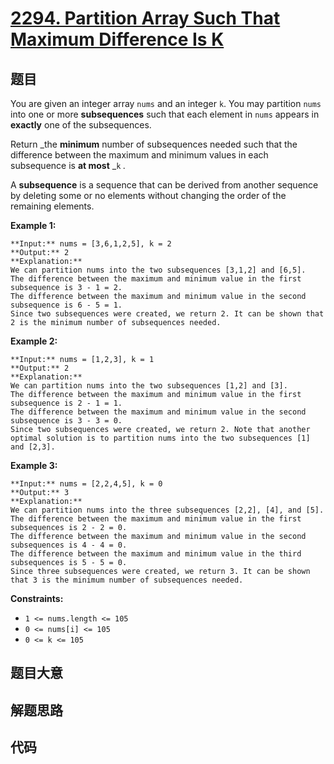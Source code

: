 # [2294. Partition Array Such That Maximum Difference Is K](https://leetcode.com/problems/partition-array-such-that-maximum-difference-is-k)

## 题目

You are given an integer array `nums` and an integer `k`. You may partition
`nums` into one or more **subsequences** such that each element in `nums`
appears in **exactly** one of the subsequences.

Return _the **minimum** number of subsequences needed such that the difference
between the maximum and minimum values in each subsequence is **at most** _`k`
_._

A **subsequence** is a sequence that can be derived from another sequence by
deleting some or no elements without changing the order of the remaining
elements.



**Example 1:**

    
    
    **Input:** nums = [3,6,1,2,5], k = 2
    **Output:** 2
    **Explanation:**
    We can partition nums into the two subsequences [3,1,2] and [6,5].
    The difference between the maximum and minimum value in the first subsequence is 3 - 1 = 2.
    The difference between the maximum and minimum value in the second subsequence is 6 - 5 = 1.
    Since two subsequences were created, we return 2. It can be shown that 2 is the minimum number of subsequences needed.
    

**Example 2:**

    
    
    **Input:** nums = [1,2,3], k = 1
    **Output:** 2
    **Explanation:**
    We can partition nums into the two subsequences [1,2] and [3].
    The difference between the maximum and minimum value in the first subsequence is 2 - 1 = 1.
    The difference between the maximum and minimum value in the second subsequence is 3 - 3 = 0.
    Since two subsequences were created, we return 2. Note that another optimal solution is to partition nums into the two subsequences [1] and [2,3].
    

**Example 3:**

    
    
    **Input:** nums = [2,2,4,5], k = 0
    **Output:** 3
    **Explanation:**
    We can partition nums into the three subsequences [2,2], [4], and [5].
    The difference between the maximum and minimum value in the first subsequences is 2 - 2 = 0.
    The difference between the maximum and minimum value in the second subsequences is 4 - 4 = 0.
    The difference between the maximum and minimum value in the third subsequences is 5 - 5 = 0.
    Since three subsequences were created, we return 3. It can be shown that 3 is the minimum number of subsequences needed.
    



**Constraints:**

  * `1 <= nums.length <= 105`
  * `0 <= nums[i] <= 105`
  * `0 <= k <= 105`


## 题目大意

## 解题思路

## 代码

```javascript

```
